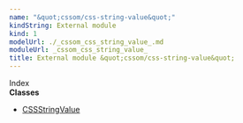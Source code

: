```yaml
---
name: "&quot;cssom/css-string-value&quot;"
kindString: External module
kind: 1
modelUrl: ./_cssom_css_string_value_.md
moduleUrl: _cssom_css_string_value_
title: External module &quot;cssom/css-string-value&quot;
---
```








<section >
<div class="lead pb-2">Index</div>
<section class="tsd-panel tsd-index-panel">
<div class="tsd-index-content">
<section class="tsd-index-section ">
<strong>Classes</strong>
<ul>
<li class="tsd-kind-class tsd-parent-kind-external-module"><a href="../_cssom_css_string_value_.cssstringvalue/" class="tsd-kind-icon">CSSString<wbr>Value</a></li>
</ul>
</section>
</div>
</section>
</section>
